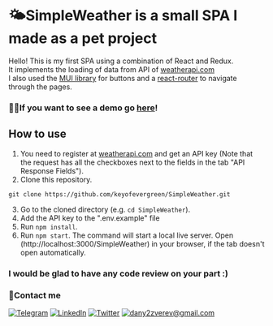 # 🌤SimpleWeather is a small SPA I made as a pet project

Hello! This is my first SPA using a combination of React and Redux.\
It implements the loading of data from API of [weatherapi.com](https://www.weatherapi.com/)\
I also used the [MUI library](https://mui.com/) for buttons and a [react-router](https://reactrouter.com/) to navigate through the pages.

### 🐱‍🏍If you want to see a demo go [here](https://keyofevergreen.github.io/SimpleWeather/)!

## How to use

1. You need to register at [weatherapi.com](https://www.weatherapi.com/) and get an API key (Note that the request has all the checkboxes next to the fields in the tab "API Response Fields").
2. Clone this repository.
```
git clone https://github.com/keyofevergreen/SimpleWeather.git
```
3. Go to the cloned directory (e.g. `cd SimpleWeather`).
4. Add the API key to the ".env.example" file
5. Run `npm install`.
6. Run `npm start`. The command will start a local live server. Open (http://localhost:3000/SimpleWeather) in your browser, if the tab doesn't open automatically.

### I would be glad to have any code review on your part :)

### 🤙Contact me
[![Telegram](https://img.shields.io/badge/-Telegram-5599FF?style=for-the-badge&logo=Telegram&logoColor=FFFFFF)](https://t.me/keyofevergreen)
[![LinkedIn](https://img.shields.io/badge/-LinkedIn-5599FF?style=for-the-badge&logo=LinkedIn&logoColor=FFFFFF)](https://www.linkedin.cn/in/dan-zverev-33841b215)
[![Twitter](https://img.shields.io/badge/-Twitter-5599FF?style=for-the-badge&logo=Twitter&logoColor=FFFFFF)](https://twitter.com/keyofevergreen)
[![dany2zverev@gmail.com](https://img.shields.io/badge/-dany2zverev&#64;gmail&#46;com-5599FF?style=for-the-badge&logo=Gmail&logoColor=FFFFFF)](mailto:dany2zverev@gmail.com)


